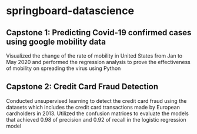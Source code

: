 # springboard-datascience

## Capstone 1: Predicting Covid-19 confirmed cases using google mobility data

Visualized the change of the rate of mobility in United States from Jan to May 2020 and performed the regression analysis to prove the effectiveness of mobility on spreading the virus using Python

## Capstone 2: Credit Card Fraud Detection

Conducted unsupervised learning to detect the credit card fraud using the datasets which includes the credit card transactions made by European cardholders in 2013. Utilized the confusion matrices to evaluate the models that achieved 0.98 of precision and 0.92 of recall in the logistic regression model
